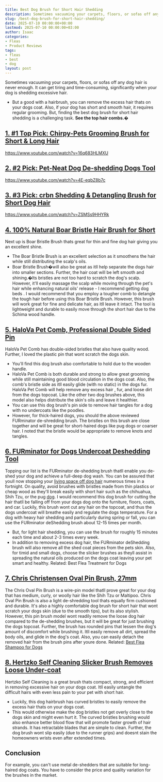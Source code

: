 ```yaml
---
title: Best Dog Brush for Short Hair Shedding
description: Sometimes vacuuming your carpets, floors, or sofas off any dog hair is never enough. It can get tiring and time-consuming, significantly when your dog is...
slug: /best-dog-brush-for-short-hair-shedding/
date: 2025-07-10 00:00:00+00:00
lastmod: 2025-07-10 00:00:00+03:00
author: Isaac
categories:
- Fleas
- Product Reviews
tags:
- fleas
- best
- dog
layout: post
---
```

Sometimes
vacuuming
your carpets, floors, or sofas off any dog hair is never enough. It can get tiring and time-consuming, significantly when your dog is shedding excessive hair.
- But a good with a hairbrush, you can remove the excess hair thats on your dogs coat. Also, if your dog has short and smooth hair, it requires regular grooming.
But, finding the best dog brush for short hair shedding is a challenging task.
**See the top hair combs.�**

## [1. #1 Top Pick: Chirpy-Pets Grooming Brush for Short & Long Hair](https://www.amazon.com/dp/B0178VW3PS/?tag=p-policy-20)

https://www.youtube.com/watch?v=16q683HLMXU
## [2. #2 Pick: Pet-Neat Dog De-shedding Dogs Tool](https://www.amazon.com/dp/B01M5DS0Z7/?tag=p-policy-20)

https://www.youtube.com/watch?v=4E-eqbZ8b7c
## [3. #3 Pick: crbn Shedding & Detangling Brush for Short Dog Hair](https://www.amazon.com/dp/B08C1LFPY4/?tag=p-policy-20)

https://www.youtube.com/watch?v=ZSMSs9HHYRk
## [4. 100% Natural Boar Bristle Hair Brush for Short](https://www.amazon.com/dp/B00WNGH08O/?tag=p-policy-20)

Next up is Boar Bristle Brush thats great for thin and fine dog hair giving you an excellent shine.
- The Boar Bristle Brush is an excellent selection as it smoothens the hair while still distributing the scalp's oils.
- Boar Bristle Brush�will also be great as itll help separate the dogs hair into smaller sections.
Further, the hair coat will be left smooth and shining.�Its bristles are not too hard to scratch the dog's
scalp.
However, it'll easily massage the scalp while moving through the pet's hair while enhancing natural oils' release -
I recommend getting dog beds
.
I would recommend that you employ a tougher comb to detangle the tough hair before using this Boar Bristle Brush. However, this brush will work great for fine and delicate hair, as itll leave it intact.
The tool is lightweight and durable to easily move through the short hair due to the
Schima wood handle.
## [5. HaloVa Pet Comb, Professional Double Sided Pin](https://www.amazon.com/dp/B074M6BVJQ/?tag=p-policy-20)

HaloVa Pet Comb has double-sided bristles that also have quality wood. Further, I loved the plastic pin that wont scratch the dogs skin.
- You'll find this dog brush also comfortable to hold due to the wooden handle.
- HaloVa Pet Comb is both durable and strong to allow great grooming while still maintaining good blood circulation in the dogs coat.
Also, the comb's bristle side as itll easily glide (with no static) in the dogs fur.
HaloVa
Pet Comb will help remove any excess hair
, fur, and loose dirt from the dogs topcoat. Like the other two dog brushes above, this model also helps distribute the skin's oils and leave it healthier.
- You can use this dog brush's pin side to remove hair tangles for a dog with no undercoats like the poodles.
- However, for thick-haired dogs, you should the above reviewed FURminator de-shredding brush.
The bristles on this brush are close together and will be great for short-haired dogs like pug dogs or coarser hair. I noted that the bristle would be appropriate to remove knots and tangles.
## [6. FURminator for Dogs Undercoat Deshedding Tool](https://www.amazon.com/dp/B0040QW33W/?tag=p-policy-20)

Topping our list is the FURminator de-shedding brush thatll enable you de-shed your dog and achieve a full-deep dog wash.
You can be assured that youll now stopping your
[living space off dog hair](https://pestpolicy.com/can-[fleas](https://pestpolicy.com/best-cordless-vacuum-for-pet-hair/)-live-in-human-hair/)
numerous times in a fortnight.
On quality, avoid brushes with bristles made from thin plastics or cheap wood as they'll break easily with short hair such as the chihuahua, Shih Tzu, or the pug [dog](https://pestpolicy.com/best-dog-backpack-carrier-for-hiking/).
I would recommend this dog brush for cutting the hair thatll be falling off from your dogs dog onto the furniture, floors, coats, and car.
Luckily, this brush wont cut any hair on the topcoat, and thus the dogs undercoat will breathe easily and regulate the dogs temperature.
For a dog with heavy hair shedding and particularly during spring or fall, you can use the FURminator deShedding brush about 12-15 times per month.
- But, for light hair shedding, you can use the brush for roughly 15 minutes each time and about 2-3 times every week.
- In addition to removing excess dog hair, the FURminator deShedding brush will also remove all the shed coat pieces from the pets skin.
Also, for timid and small dogs, choose the slicker brushes as theyll assist in spreading the natural oils produced on the dogs coat  leaving your pet smart and healthy.
Related:
Best Flea Treatment for Dogs
## [7. Chris Christensen Oval Pin Brush, 27mm](https://www.amazon.com/dp/B000ES6DJ0/?tag=p-policy-20)

The Chris Oval Pin Brush is a wire-pin model thatll prove great for your dog that has medium, curly, or woolly hair like the Shih Tzu or Maltipoo.
Chris Oval Pin Brush is also a light de-shredding tool thats equally firm cushioned and durable.
It's also a highly comfortable dog brush for short hair that wont scratch your dogs skin (due to the smooth tips), but its also stylish.
However, this pin brush model wont readily remove the loose dog hair compared to the de-shedding brushes, but it will be great for just brushing the dogs topcoat.
Further, the brush has rounded pins that lessen the dog's amount of discomfort while brushing it.
Itll easily remove all dirt, spread the body oils, and glide in the dog's coat. Also, you can easily detach the removed hair from the brush pins after youre done.
Related:
[Best Flea Shampoo for Dogs](https://pestpolicy.com/best-flea-shampoo-for-dogs/)
## [8. Hertzko Self Cleaning Slicker Brush  Removes Loose Under-coat](https://www.amazon.com/dp/B00ZGPI3OY/?tag=p-policy-20)

Hertzko Self Cleaning is a great brush thats compact, strong, and efficient in removing excessive hair on your dogs coat.
Itll easily untangle the difficult hairs with even less pain to your pet with short hair.
- Luckily, this dog hairbrush has curved bristles to easily remove the excess hair thats on your dogs coat.
- This would otherwise make the dog bristles not get overly close to the dogs skin and might even hurt it.
The curved bristles brushing would also enhance better blood flow that will promote faster growth of hair strands. It has retractable blades that are simple to clean.
Further, the dog brush wont slip easily (due to the runner grips) and doesnt stain the homeowners wrists even after extended times.
## Conclusion
For example, you can't use metal de-shedders that are suitable for long-haired dog coats.
You have to consider the price and quality variation for the brushes in the market.